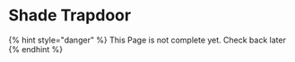 # Shade Trapdoor

{% hint style="danger" %}
This Page is not complete yet. Check back later
{% endhint %}

